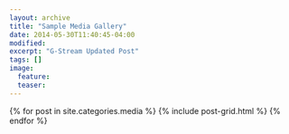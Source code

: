 ```yaml
---
layout: archive
title: "Sample Media Gallery"
date: 2014-05-30T11:40:45-04:00
modified:
excerpt: "G-Stream Updated Post"
tags: []
image:
  feature:
  teaser:
---
```


<div class="tiles">
{% for post in site.categories.media %}
  {% include post-grid.html %}
{% endfor %}
</div><!-- /.tiles -->
